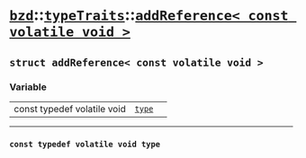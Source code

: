 # [`bzd`](../../../index.md)::[`typeTraits`](../../index.md)::[`addReference< const volatile void >`](../index.md)

## `struct addReference< const volatile void >`

### Variable
||||
|---:|:---|:---|
|const typedef volatile void|[`type`](./index.md)||
------
### `const typedef volatile void type`

